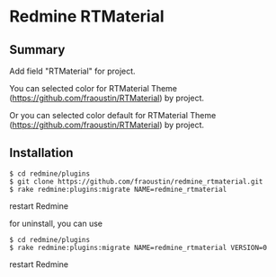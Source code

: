 # Redmine RTMaterial

## Summary

Add field "RTMaterial" for project.

You can selected color for RTMaterial Theme (https://github.com/fraoustin/RTMaterial) by project.

Or you can selected color default for RTMaterial Theme (https://github.com/fraoustin/RTMaterial) by project.


## Installation

```
$ cd redmine/plugins
$ git clone https://github.com/fraoustin/redmine_rtmaterial.git
$ rake redmine:plugins:migrate NAME=redmine_rtmaterial
```

restart Redmine

for uninstall, you can use

```
$ cd redmine/plugins
$ rake redmine:plugins:migrate NAME=redmine_rtmaterial VERSION=0

```

restart Redmine
